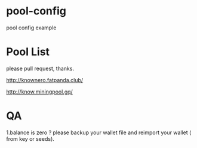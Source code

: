# pool-config
pool config example

# Pool List

please pull request, thanks.

http://knownero.fatpanda.club/

http://know.miningpool.gq/

# QA
1.balance is zero ? 
please backup your wallet file and reimport your wallet ( from key or seeds).
